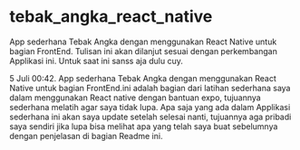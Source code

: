 # tebak_angka_react_native

App sederhana Tebak Angka dengan menggunakan React Native untuk bagian FrontEnd. Tulisan ini akan dilanjut sesuai dengan perkembangan Applikasi ini. Untuk saat ini sanss aja dulu cuy.

5 Juli 00:42.
App sederhana Tebak Angka dengan menggunakan React Native untuk bagian FrontEnd.ini adalah bagian dari latihan sederhana saya dalam menggunakan React native dengan bantuan expo, tujuannya sederhana melatih agar saya tidak lupa.
Apa saja yang ada dalam Applikasi sederhana ini akan saya update setelah selesai nanti, tujuannya aga pribadi saya sendiri jika lupa bisa melihat apa yang telah saya buat sebelumnya dengan penjelasan di bagian Readme ini.
